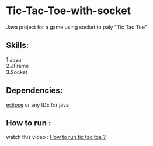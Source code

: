 # Tic-Tac-Toe-with-socket
Java project for a game using socket to paly "Tic Tac Toe"


## Skills:
1.Java<br />
2.JFrame<br />
3.Socket 
## Dependencies:
[eclipse](https://www.eclipse.org/downloads/) or any IDE for java 
## How to run :
watch this video : [How to run tic tac toe ?](https://www.youtube.com/watch?v=1H7vXKY6i3g&feature=youtu.be)

